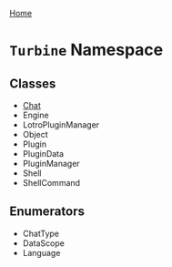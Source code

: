 <a href="index">Home</a>
# `Turbine` Namespace

## Classes
* <a href="turbine.chat">Chat</a>
* Engine
* LotroPluginManager
* Object
* Plugin
* PluginData
* PluginManager
* Shell
* ShellCommand 


## Enumerators
* ChatType
* DataScope
* Language

